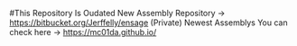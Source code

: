 
#This Repository Is Oudated
New Assembly Repository -> https://bitbucket.org/Jerffelly/ensage (Private)
Newest Assemblys You can check here -> https://mc01da.github.io/

